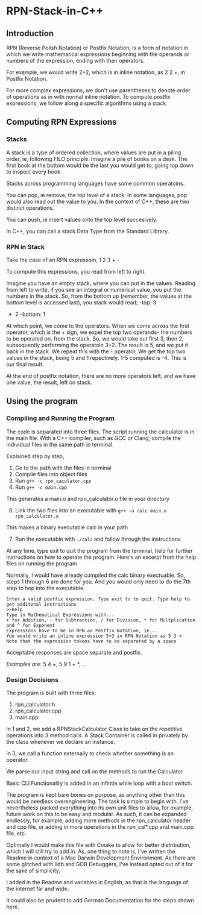 # RPN-Stack-in-C++

## Introduction

RPN (Reverse Polish Notation) or Postfix Notation, is a form of notation
in which we write mathematical expressions beginning with the operands or numbers
of the expression, ending with their operators.

For example, we would write 2+2, which is in inline notation, as 2 2 +, in 
Postfix Notation.

For more complex expressions, we don't use parentheses to denote order of operations
as in with normal inline notation. To compute postfix expressions, we follow along
a specific algorithms using a stack.

## Computing RPN Expressions
### Stacks

A stack is a type of ordered collection, where values are put in a piling order,
ie, following FILO principle. Imagine a pile of books on a desk. The first book at the
bottom would be the last you would get to, going top down to inspect every book.

Stacks across programming languages have some common operatoins.

You can pop, ie remove, the top level of a stack. In some languages,
pop would also read out the value to you. In the context of C++, these are two
distinct operations.

You can push, ie insert values onto the top level succesively. 

In C++, you can call a stack Data Type from the Standard Library.

### RPN in Stack

Take the case of an RPN expressoin, 1 2 3 + -

To compute this expressions, you read from left to right.

Imagine you have an empty stack, where you can put in the values. Reading from 
left to write, if you see an integral or numerical value, you put the numbers in 
the stack. So, from the bottom up (remember, the values at the bottom level is
accessed last), you stack would read;
-top: 3
- 2
-bottom: 1

At which point, we come to the operators. When we come across the first operator,
which is the + sign, we expel the top two operands- the numbers to be operated on,
from the stack. So, we would take out first 3, then 2, subsequently performing the operatoin
3+2. The result is 5, and we put it back in the stack. We repeat this with the -
operator. We get the top two values in the stack, being 5 and 1 repectively.
1-5 computed is -4. This is our final result.

At the end of postfix notation, there are no more operators left, and we have
one value, the result, left on stack.

## Using the program

### Compiling and Running the Program

The code is separated into three files. The script running the calculator is in the main file.
With a C++ compiler, such as GCC or Clang, compile the individual files in the same path
in terminal.

Explained step by step,
1) Go to the path with the files in terminal
2) Compile files into object files
3) Run `g++ -c rpn_caculator.cpp`
4) Run `g++ -c main.cpp`

This generates a main.o and rpn_calculator.o file in your directory

6) Link the two files into an executable with `g++ -o calc main.o rpn_calculator.o`

This makes a binary executable calc in your path

7) Run the executable with `./calc` and follow through the instructions

At any time, type exit to quit the program from the terminal, help for
further instructions on how to operate the program. Here's an excerpt 
from the help files on running the program

Normally, I would have already compiled the calc binary exectuable. So, 
steps 1 through 6 are done for you. And you would only need to do the 7th step
to hop into the executable.

```
Enter a valid postfix expression. Type exit to to quit. Type help to get additonal instructions
>>help
Type in Mathematical Expressions with...
+ for Addition, - for Subtraction, / for Division, * for Multplication and ^ for Exponent
Expressions have to be in RPN or Postfix Notation, ie...
You would write an inline expression 5+3 in RPN Notation as 5 3 +
Note that the expression tokens have to be separated by a space
```

Acceptable responses are space separate and postfix. 

_Examples are:_ 5 4 +, 5 9 1 + *, ...

### Design Decisions

The program is built with three files:

1) rpn_calculator.h
2) rpn_calculator.cpp
3) main.cpp

in 1 and 2, we add a RPNStackCalculator Class to take on the repetitive operations
into 3 method calls. A Stack Container is called in privately by the class whenever
we declare an instance.

in 3, we call a function externally to check whether something is an operator.

We parse our input string and call on the methods to run the Calculator.

Basic CLI Functionality is added in an infintie while loop with a bool switch.

The program is kept bare bones on purpose, as anything other than this would be 
needless overengineering. The task is simple to begin with. I've nevertheless packed
everything into its own unit files to allow, for example, future work on this to be 
easy and modular. As such, it can be expanded endlessly, for example, adding more 
methods in the rpn_calculator header and cpp file, or adding in more operations in the rpn_cal*.cpp
and main.cpp file, etc.

Optimally I would make this file with Cmake to allow for better distribution, which I will
still try to add in. As, one thing to note is, I've written the Readme in context
of a Mac Darwin Development Environment. As there are some glitched with lldb and GDB Debuggers,
I've instead opted out of it for the sake of simplicity.

I added in the Readme and variables in English, as that is the language of the internet far and wide.

It could also be prudent to add German Documentation for the steps shown here.







